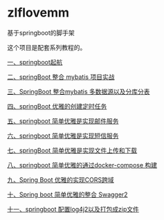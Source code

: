 # zlflovemm
基于springboot的脚手架

这个项目是配套系列教程的。

[一、springboot起航](https://blog.csdn.net/qq_27790011/article/details/100985514)

[二、springBoot 整合 mybatis 项目实战](https://blog.csdn.net/qq_27790011/article/details/101038355)

[三、SpringBoot 整合mybatis 多数据源以及分库分表](https://blog.csdn.net/qq_27790011/article/details/101113826)

[四、springBoot 优雅的创建定时任务](https://blog.csdn.net/qq_27790011/article/details/101450346)

[五、springboot 简单优雅是实现邮件服务](https://blog.csdn.net/qq_27790011/article/details/102507677)

[六、springboot 简单优雅是实现短信服务](https://blog.csdn.net/qq_27790011/article/details/102546022)

[七、springBoot 简单优雅是实现文件上传和下载](https://blog.csdn.net/qq_27790011/article/details/102785895)

[八、springboot 简单优雅的通过docker-compose 构建](https://blog.csdn.net/qq_27790011/article/details/103015306)

[九、Spring Boot 优雅的实现CORS跨域](https://blog.csdn.net/qq_27790011/article/details/103381318)

[十、Spring boot 简单优雅的整合 Swagger2](https://blog.csdn.net/qq_27790011/article/details/103436863)

[十一、springboot 配置log4j2以及打包成zip文件](https://blog.csdn.net/qq_27790011/article/details/103497151)


